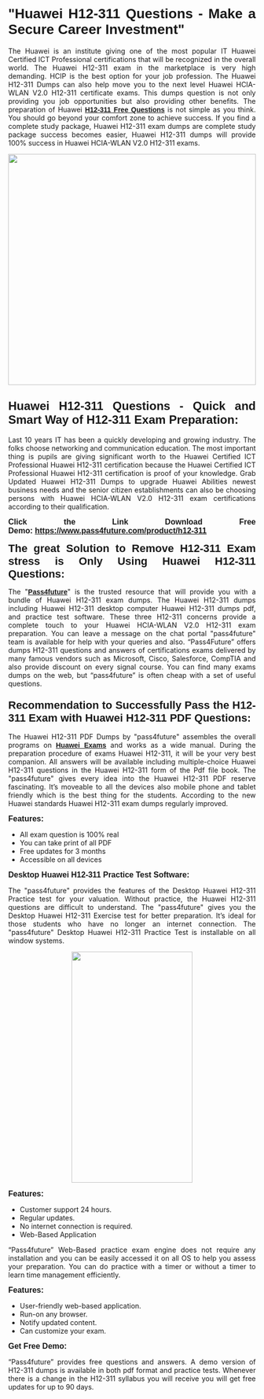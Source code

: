 
<h1 style="text-align: justify;"><span style="font-family:Tahoma,Geneva,sans-serif;"><strong>"Huawei H12-311 Questions - Make a Secure Career Investment"</strong></span></h1>

<p style="text-align: justify;">The Huawei is an institute giving one of the most popular IT Huawei Certified ICT Professional certifications that will be recognized in the overall world. The Huawei H12-311 exam in the marketplace is very high demanding. HCIP is the best option for your job profession. The Huawei H12-311 Dumps can also help move you to the next level Huawei HCIA-WLAN V2.0 H12-311 certificate exams. This dumps question is not only providing you job opportunities but also providing other benefits. The preparation of Huawei <span style="font-family:Tahoma,Geneva,sans-serif;"><strong><a href="https://www.pass4future.com/questions/huawei/h12-311">H12-311 Free Questions</a></strong></span> is not simple as you think. You should go beyond your comfort zone to achieve success. If you find a complete study package, Huawei H12-311 exam dumps are complete study package success becomes easier, Huawei H12-311 dumps will provide 100% success in Huawei HCIA-WLAN V2.0 H12-311 exams.</p>

<p style="text-align: justify;"><a href="https://www.pass4future.com/product/h12-311"><img alt="" src="https://lh3.googleusercontent.com/pw/AM-JKLVhEO4I138wJzOepD3laGU-R1M7eT-OTYdow6pCESip26lSeaxxzS9BVWUKuzj1e3L_MoxCfVgBEvV8ODwl1LGzlZbt6HJm3NXXplPwnYiBfuYM_eQCcVVRMaAwHdsl3AhHOZS-up7mzwmd4i4EpEGq=w1112-h625-no?authuser=0" style="width: 100%; height: 470px;" /></a></p>

<h2 style="text-align: justify;"><span style="font-size:24px;"><strong><span style="font-family:Tahoma,Geneva,sans-serif;">Huawei H12-311 Questions - Quick and Smart Way of H12-311 Exam Preparation:</span></strong></span></h2>

<p style="text-align: justify;">Last 10 years IT has been a quickly developing and growing industry. The folks choose networking and communication education. The most important thing is pupils are giving significant worth to the Huawei Certified ICT Professional Huawei H12-311 certification because the Huawei Certified ICT Professional Huawei H12-311 certification is proof of your knowledge. Grab Updated Huawei H12-311 Dumps to upgrade Huawei Abilities newest business needs and the senior citizen establishments can also be choosing persons with Huawei HCIA-WLAN V2.0 H12-311 exam certifications according to their qualification.</p>

<p style="text-align: justify;"><strong><span style="font-family:Lucida Sans Unicode,Lucida Grande,sans-serif;"><span style="font-size:16px;">Click the Link Download Free Demo: <a href="https://www.pass4future.com/product/h12-311">https://www.pass4future.com/product/h12-311</a></span></span></strong></p>

<p style="text-align: justify;"><strong><span style="font-size:22px;"><span style="font-family:Tahoma,Geneva,sans-serif;">The great Solution to Remove H12-311 Exam stress is Only Using Huawei H12-311 Questions:</span></span></strong></p>

<p style="text-align: justify;">The "<span style="font-family:Lucida Sans Unicode,Lucida Grande,sans-serif;"><a href="https://www.pass4future.com/"><strong>Pass4future</strong></a></span>" is the trusted resource that will provide you with a bundle of Huawei H12-311 exam dumps. The Huawei H12-311 dumps including Huawei H12-311 desktop computer Huawei H12-311 dumps pdf, and practice test software. These three H12-311 concerns provide a complete touch to your Huawei HCIA-WLAN V2.0 H12-311 exam preparation. You can leave a message on the chat portal "pass4future" team is available for help with your queries and also. “Pass4Future” offers dumps H12-311 questions and answers of certifications exams delivered by many famous vendors such as Microsoft, Cisco, Salesforce, CompTIA and also provide discount on every signal course. You can find many exams dumps on the web, but “pass4future” is often cheap with a set of useful questions.</p>

<h3 style="text-align: justify;"><span style="font-size:22px;"><strong><span style="font-family:Tahoma,Geneva,sans-serif;">Recommendation to Successfully Pass the H12-311 Exam with Huawei H12-311 PDF Questions:</span></strong></span></h3>

<p style="text-align: justify;">The Huawei H12-311 PDF Dumps by "pass4future" assembles the overall programs on <span style="font-family:Lucida Sans Unicode,Lucida Grande,sans-serif;"><strong><a href="https://www.pass4future.com/huawei">Huawei Exams</a></strong></span> and works as a wide manual. During the preparation procedure of exams Huawei H12-311, it will be your very best companion. All answers will be available including multiple-choice Huawei H12-311 questions in the Huawei H12-311 form of the Pdf file book. The "pass4future" gives every idea into the Huawei H12-311 PDF reserve fascinating. It’s moveable to all the devices also mobile phone and tablet friendly which is the best thing for the students. According to the new Huawei standards Huawei H12-311 exam dumps regularly improved.</p>

<p style="text-align: justify;"><span style="font-family:Lucida Sans Unicode,Lucida Grande,sans-serif;"><span style="font-size:16px;"><strong>Features:</strong></span></span></p>

<ul>
	<li style="text-align: justify;">All exam question is 100% real</li>
	<li style="text-align: justify;">You can take print of all PDF</li>
	<li style="text-align: justify;">Free updates for 3 months </li>
	<li style="text-align: justify;">Accessible on all devices</li>
</ul>

<p style="text-align: justify;"><span style="font-family:Tahoma,Geneva,sans-serif;"><span style="font-size:16px;"><strong>Desktop Huawei H12-311 Practice Test Software:</strong></span></span></p>

<p style="text-align: justify;">The "pass4future" provides the features of the Desktop Huawei H12-311 Practice test for your valuation. Without practice, the Huawei H12-311 questions are difficult to understand. The "pass4future" gives you the Desktop Huawei H12-311 Exercise test for better preparation. It’s ideal for those students who have no longer an internet connection. The "pass4future" Desktop Huawei H12-311 Practice Test is installable on all window systems.</p>

<p style="text-align: center;"><a href="https://www.pass4future.com/product/h12-311"><img alt="" src="https://lh3.googleusercontent.com/pw/AM-JKLV3yUm3jiqqIo1xIsj1VJ_UeysYexQY-pRYO0rIFl3vg11QZioN-gzffpw2AfKqFynWuvoXOreWrWS0swpr4xmOSWfwII2jvatteuqrfxiWGFBSHPiZUCoi33jqeymK5dmu-0enyX6tayRCAMHw05jv=s625-no?authuser=0" style="width: 70%; height: 470px;" /></a></p>

<p style="text-align: justify;"><span style="font-size:16px;"><span style="font-family:Lucida Sans Unicode,Lucida Grande,sans-serif;"><strong>Features:</strong></span></span></p>

<ul>
	<li style="text-align: justify;">Customer support 24 hours. </li>
	<li style="text-align: justify;">Regular updates. </li>
	<li style="text-align: justify;">No internet connection is required.</li>
	<li style="text-align: justify;">Web-Based Application</li>
</ul>

<p style="text-align: justify;">“Pass4future” Web-Based practice exam engine does not require any installation and you can be easily accessed it on all OS to help you assess your preparation. You can do practice with a timer or without a timer to learn time management efficiently.</p>

<p style="text-align: justify;"><strong><span style="font-size:16px;"><span style="font-family:Lucida Sans Unicode,Lucida Grande,sans-serif;">Features:</span></span></strong></p>

<ul>
	<li style="text-align: justify;">User-friendly web-based application.</li>
	<li style="text-align: justify;">Run-on any browser. </li>
	<li style="text-align: justify;">Notify updated content.</li>
	<li style="text-align: justify;">Can customize your exam.</li>
</ul>

<p style="text-align: justify;"><span style="font-size:16px;"><span style="font-family:Lucida Sans Unicode,Lucida Grande,sans-serif;"><strong>Get Free Demo:</strong></span></span></p>

<p style="text-align: justify;">“Pass4future” provides free questions and answers. A demo version of H12-311 dumps is available in both pdf format and practice tests. Whenever there is a change in the H12-311 syllabus you will receive you will get free updates for up to 90 days. </p>
